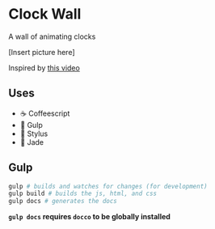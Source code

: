 # Clock Wall

A wall of animating clocks

[Insert picture here]

Inspired by [this video](https://www.youtube.com/watch?v=FNxiFOUKpZ4)

## Uses
- :coffee: Coffeescript
- :tropical_fish: Gulp
- :lipstick: Stylus
- :gem: Jade

## Gulp

```sh
gulp # builds and watches for changes (for development)
gulp build # builds the js, html, and css
gulp docs # generates the docs
```

**`gulp docs` requires `docco` to be globally installed**
